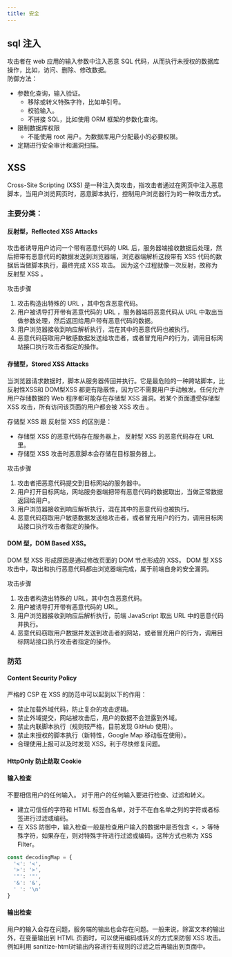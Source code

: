 ```yaml
---
title: 安全
---
```


## sql 注入
攻击者在 web 应用的输入参数中注入恶意 SQL 代码，从而执行未授权的数据库操作，比如，访问、删除、修改数据。  
防御方法：
* 参数化查询，输入验证。
  * 移除或转义特殊字符，比如单引号。
  * 校验输入。
  * 不拼接 SQL，比如使用 ORM 框架的参数化查询。
* 限制数据库权限
  * 不能使用 root 用户。为数据库用户分配最小的必要权限。
* 定期进行安全审计和漏洞扫描。


## XSS
Cross-Site Scripting (XSS) 是一种注入类攻击，指攻击者通过在网页中注入恶意脚本，当用户浏览网页时，恶意脚本执行，控制用户浏览器行为的一种攻击方式。


### 主要分类：

#### 反射型，Reflected XSS Attacks  
攻击者诱导用户访问一个带有恶意代码的 URL 后，服务器端接收数据后处理，然后把带有恶意代码的数据发送到浏览器端，浏览器端解析这段带有 XSS 代码的数据后当做脚本执行，最终完成 XSS 攻击。
因为这个过程就像一次反射，故称为 反射型 XSS 。

攻击步骤
1. 攻击构造出特殊的 URL ，其中包含恶意代码。
1. 用户被诱导打开带有恶意代码的 URL ，服务器端将恶意代码从 URL 中取出当做参数处理，然后返回给用户带有恶意代码的数据。
1. 用户浏览器接收到响应解析执行，混在其中的恶意代码也被执行。
1. 恶意代码窃取用户敏感数据发送给攻击者，或者冒充用户的行为，调用目标网站接口执行攻击者指定的操作。

#### 存储型，Stored XSS Attacks  
当浏览器请求数据时，脚本从服务器传回并执行。它是最危险的一种跨站脚本，比 反射性XSS和 DOM型XSS 都更有隐蔽性，因为它不需要用户手动触发。任何允许用户存储数据的 Web 程序都可能存在存储型 XSS 漏洞。若某个页面遭受存储型 XSS 攻击，所有访问该页面的用户都会被 XSS 攻击 。  

存储型 XSS 跟 反射型 XSS 的区别是：
* 存储型 XSS 的恶意代码存在服务器上， 反射型 XSS 的恶意代码存在 URL 里。
* 存储型 XSS 攻击时恶意脚本会存储在目标服务器上。


攻击步骤
1. 攻击者把恶意代码提交到目标网站的服务器中。
1. 用户打开目标网站，网站服务器端把带有恶意代码的数据取出，当做正常数据返回给用户。
1. 用户浏览器接收到响应解析执行，混在其中的恶意代码也被执行。
1. 恶意代码窃取用户敏感数据发送给攻击者，或者冒充用户的行为，调用目标网站接口执行攻击者指定的操作。



#### DOM 型，DOM Based XSS。  
DOM 型 XSS 形成原因是通过修改页面的 DOM 节点形成的 XSS。 DOM 型 XSS 攻击中，取出和执行恶意代码都由浏览器端完成，属于前端自身的安全漏洞。

攻击步骤
1. 攻击者构造出特殊的 URL，其中包含恶意代码。
1. 用户被诱导打开带有恶意代码的 URL。
1. 用户浏览器接收到响应后解析执行，前端 JavaScript 取出 URL 中的恶意代码并执行。
1. 恶意代码窃取用户数据并发送到攻击者的网站，或者冒充用户的行为，调用目标网站接口执行攻击者指定的操作。



### 防范
#### Content Security Policy
严格的 CSP 在 XSS 的防范中可以起到以下的作用：
* 禁止加载外域代码，防止复杂的攻击逻辑。
* 禁止外域提交，网站被攻击后，用户的数据不会泄露到外域。
* 禁止内联脚本执行（规则较严格，目前发现 GitHub 使用）。
* 禁止未授权的脚本执行（新特性，Google Map 移动版在使用）。
* 合理使用上报可以及时发现 XSS，利于尽快修复问题。

#### HttpOnly 防止劫取 Cookie


#### 输入检查
不要相信用户的任何输入。 对于用户的任何输入要进行检查、过滤和转义。
* 建立可信任的字符和 HTML 标签白名单，对于不在白名单之列的字符或者标签进行过滤或编码。
* 在 XSS 防御中，输入检查一般是检查用户输入的数据中是否包含 &lt;，&gt; 等特殊字符，如果存在，则对特殊字符进行过滤或编码，这种方式也称为 XSS Filter。
```javascript
const decodingMap = {
  '<': '<',
  '>': '>',
  '"': '"',
  '&': '&',
  ' ': '\n'
}
```

#### 输出检查
用户的输入会存在问题，服务端的输出也会存在问题。一般来说，除富文本的输出外，在变量输出到 HTML 页面时，可以使用编码或转义的方式来防御 XSS 攻击。例如利用 sanitize-html对输出内容进行有规则的过滤之后再输出到页面中。
